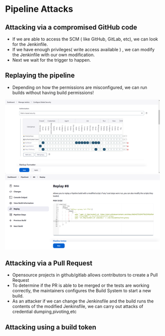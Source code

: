 # Pipeline Attacks

## Attacking via a compromised GitHub code
- If we are able to access the SCM ( like GitHub, GitLab, etc), we can look for the Jenkinfile.
- If we have enough privileges( write access available ) , we can modify the Jenkinfile with our own modification.
- Next we wait for the trigger to happen.

## Replaying the pipeline
- Depending on how the permissions are misconfigured, we can run builds without having build permissions!

<img src="pipeline-replay.png">

<img src="pipeline-replay-modify.png">



## Attacking via a Pull Request
- Opensource projects in github/gitlab allows contributors to create a Pull Request
- To determine if the PR is able to be merged or the tests are working correctly, the maintainers configures the Build System to start a new build.
- As an attacker if we can change the Jenkinsfile and the build runs the contents of the modified Jenkinsfile, we can carry out attacks of credential dumping,pivoting,etc


## Attacking using a build token


